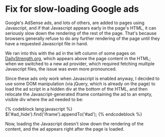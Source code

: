 # Fix for slow-loading Google ads

Google's AdSense ads, and lots of others, are added to pages using Javascript, and if that Javascript appears early in the page's HTML, it can seriously slow down the rendering of the rest of the page. That's because browsers generally refuse to do any further rendering of the page until they have a requested Javascript file in hand.

We ran into this with the ad in the left column of some pages on <a href="http://dailystrength.org">DailyStrength.org</a>, which appears above the page content in the HTML; when we switched to a new ad provider, which required fetching multiple Javascript files, the issue was even more pronounced.

Since these ads only work when Javascript is enabled anyway, I decided to use some DOM manipulation (via jQuery, which is already on the page) to load the ad script in a hidden div at the bottom of the HTML, and then relocate the Javascript-generated iframe containing the ad to an empty, visible div where the ad needed to be:

{% codeblock lang:javascript %}
$('#ad_hide').find('iframe').appendTo('#ad');</pre></div>
{% endcodeblock %}

Now, loading the Javascript doesn't slow down the rendering of the content, and the ad appears right after the page is loaded.
